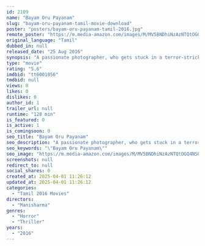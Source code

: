 ```yaml
---
id: 2109
name: "Bayam Oru Payanam"
slug: "bayam-oru-payanam-tamil-movie-download"
poster: "posters/bayam-oru-payanam-tamil-2016.jpg"
remote_poster: "https://m.media-amazon.com/images/M/MV5BNDhiNzAzNTQtOGQ4NS00NWY1LWI3ZDgtMDBiNmZjZTM2ZDBkXkEyXkFqcGdeQXVyNjYzODU3NDE@._V1_SX300.jpg"
original_language: "Tamil"
dubbed_in: null
released_date: "25 Aug 2016"
synopsis: "A passionate photographer, who gets stuck in a terror-stricken atmosphere, tries to save himself and his family from an unknown evil force."
type: "movie"
rating: "5.6"
imdbid: "tt6001856"
tmdbid: null
views: 0
likes: 0
dislikes: 0
author_id: 1
trailer_url: null
runtime: "128 min"
is_featured: 0
is_active: 1
is_comingsoon: 0
seo_title: "Bayam Oru Payanam"
seo_description: "A passionate photographer, who gets stuck in a terror-stricken atmosphere, tries to save himself and his family from an unknown evil force."
seo_keywords: "\"Bayam Oru Payanam\""
seo_image: "https://m.media-amazon.com/images/M/MV5BNDhiNzAzNTQtOGQ4NS00NWY1LWI3ZDgtMDBiNmZjZTM2ZDBkXkEyXkFqcGdeQXVyNjYzODU3NDE@._V1_SX300.jpg"
screenshots: null
redirect_to: null
social_shares: 0
created_at: 2025-04-01 11:26:12
updated_at: 2025-04-01 11:26:12
categories:
  - "Tamil 2016 Movies"
directors:
  - "Manisharma"
genres:
  - "Horror"
  - "Thriller"
years:
  - "2016"
---
```

